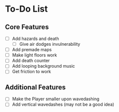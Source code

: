 # To-Do List

## Core Features

- [ ] Add hazards and death
  - [ ] Give air dodges invulnerability
- [ ] Add premade maps
- [ ] Make light floors work
- [ ] Add death counter
- [ ] Add looping background music
- [ ] Get friction to work

## Additional Features

- [ ] Make the Player smaller upon wavedashing
- [ ] Add vertical wavedashes (may not be a good idea)
